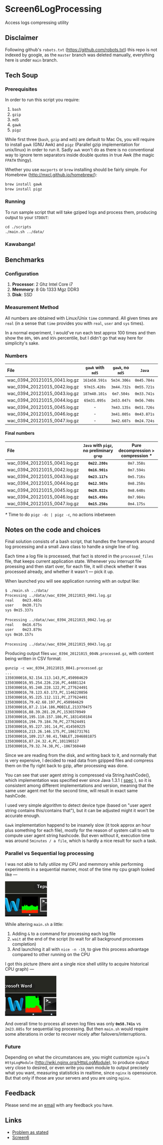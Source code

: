 Screen6LogProcessing
====================

Access logs compressing utility

Disclaimer
----------

Following github's `robots.txt` (https://github.com/robots.txt) this repo is not indexed by google, 
as the `master` branch was deleted manually, everything here is under `main` branch.

Tech Soup
---------

### Prerequisites

In order to run this script you require:

1. `bash`
1. `gzip`
1. `md5`
1. `gawk`
1. `pigz`

While first three (`bash`, `gzip` and `md5`) are default to Mac Os, you will require to install `gawk` (GNU Awk) and `pigz` 
(Parallel gzip implementation for unix/linux) in order to run it. Sadly `awk` won't do as there is no conventional way to 
ignore term separators inside double quotes in true Awk (the magic `FPATH` thingy).

Whether you use `macports` or `brew` installing should be fairly simple. For Homebrew (http://mxcl.github.io/homebrew/):
    
    brew install gawk
    brew install pigz

### Running

To run sample script that will take gziped logs and process them, producing output to your `STDOUT`:

    cd ./scripts
    ./main.sh ../data/

### Kawabanga!

Benchmarks
----------

### Configuration

 1. **Processor**: 2 Ghz Intel Core i7
 1. **Memmory**: 8 Gb 1333 Mgz DDR3
 1. **Disk**: SSD

### Measurement Method

All numbers are obtained with Linux/Unix `time` command. All given times are `real` (in a sense 
that `time` provides you with `real`, `user` and `sys` times).

In a normal experiment, I would've run each test approx 100 times and then show the `80%`, `90%` 
and `95%` percentile, but I didn't go that way here for simplicity's sake.

### Numbers

| File                               | `gawk` with `md5` | `gawk`, no `md5` | `Java`      | `Java` with `pigz` |
| :--------------------------------- |:-----------------:|:----------------:|:-----------:|:-------------------|
| wac_0394_20121015_0041.log.gz      | `161m58.591s`     | `5m34.306s`      | `0m45.784s` | `0m42.313s`        |
| wac_0394_20121015_0042.log.gz      | `97m15.428s`      | `3m44.732s`      | `0m55.721s` | `0m49.539s`        |
| wac_0394_20121015_0043.log.gz      | `187m40.101s`     | `6m7.504s`       | `0m33.741s` | `0m31.045s`        |
| wac_0394_20121015_0044.log.gz      | `65m31.095s`      | `2m53.047s`      | `0m56.740s` | `0m54.075s`        |
| wac_0394_20121015_0045.log.gz      | -                 | `7m43.135s`      | `0m51.726s` | `0m50.112s`        |
| wac_0394_20121015_0046.log.gz      | -                 | `3m41.005s`      | `0m43.871s` | `0m41.839s`        |
| wac_0394_20121015_0047.log.gz      | -                 | `3m42.607s`      | `0m24.724s` | `0m23.877s`        |

#### Final numbers

| File                               | `Java` with `pigz`, no  preliminary `grep` | Pure decompression > compression _*_ |
| :--------------------------------- |:------------------------------------------:|:----------------------------------:|
| wac_0394_20121015_0041.log.gz      | **`0m22.280s`**                            | `0m7.358s`                         |
| wac_0394_20121015_0042.log.gz      | **`0m16.901s`**                            | `0m7.594s`                         |
| wac_0394_20121015_0043.log.gz      | **`0m23.117s`**                            | `0m5.716s`                         |
| wac_0394_20121015_0044.log.gz      | **`0m12.503s`**                            | `0m8.258s`                         |
| wac_0394_20121015_0045.log.gz      | **`0m28.822s`**                            | `0m8.648s`                         |
| wac_0394_20121015_0046.log.gz      | **`0m15.496s`**                            | `0m7.984s`                         |
| wac_0394_20121015_0047.log.gz      | **`0m15.256s`**                            | `0m4.175s`                         |

_*_ Time to do `pigz -dc | pigz -c`, no actions inbetween

Notes on the code and choices
-----------------------------

Final solution consists of a bash script, that handles the framework around log processing and a small Java class to 
handle a single line of log.

Each time a log file is processed, that fact is stored in the `processed_files` file, that keeps current application state. Whenever 
you interrupt file proessing and then start over, for each file, it will check whether it was processed already, and whether 
it wasn't — pick it up.

When launched you will see application running with an output like:

    $ ./main.sh ../data/
    Processing ../data//wac_0394_20121015_0041.log.gz
    real	0m23.465s
    user	0m30.717s
    sys	0m15.337s

    Processing ../data//wac_0394_20121015_0042.log.gz
    real	0m16.675s
    user	0m23.879s
    sys	0m10.157s

    Processing ../data//wac_0394_20121015_0043.log.gz

Producing output files `wac_0394_20121015_004N.processed.gz`, with content being written in CSV format:

    gunzip -c wac_0394_20121015_0041.processed.gz
    ...
    1350300016,92.154.113.143,PC,450984629
    1350300016,95.254.226.216,PC,44881124
    1350300016,95.240.228.122,PC,277624491
    1350300016,78.123.63.173,PC,1146220856
    1350300016,95.225.112.111,PC,277624491
    1350300016,79.42.68.197,PC,450984629
    1350300016,87.2.114.186,MOBILE,213370475
    1350300016,88.39.201.20,PC,1536570949
    1350300016,195.110.157.186,PC,1831450184
    1350300016,194.79.184.70,PC,277624491
    1350300016,95.227.101.14,PC,414569225
    1350300016,213.26.146.175,PC,1861731761
    1350300016,109.217.98.41,TABLET,2046881875
    1350300016,87.24.32.4,PC,101196517
    1350300016,79.32.74.38,PC,-1067360440

Since we are reading from the disk, and writing back to it, and normally that is very expensive, I decided to read data from 
gzipped files and compress them on the fly right back to gzip, after processing was done.

You can see that user agent string is compressed via String.hashCode(), which implementation was specified ever since Java 1.3.1 
( [spec](http://docs.oracle.com/javase/6/docs/api/java/lang/String.html#hashCode()) ), so it is consistent among different 
implementations and version, meaning that the same user agent met for the second time, will result in exact same hashCode.

I used very simple algorithm to detect device type (based on "user agent string contains this/contains that"), but it can be 
adjusted might it won't be accurate enough.

`Gawk` implementation happend to be insanely slow (it took approx an hour plus something for each file), mostly for the reason 
of system call to `md5` to compute user agent string hashcode. But even without it, execution time was around `5minutes / a file`, which
is hardly a nice result for such a task.

### Parallel vs Sequential log processing

I was not able to fully utilize my CPU and memmory while performing experiments in a sequential manner, most of the time my cpu graph 
looked like —

![sequential execution](https://github.com/ilya-pi/Screen6LogProcessing/blob/main/Documentation/sequential.png?raw=true)

While altering `main.sh` a little: 

1. Adding `&` to a command for processing each log file
1. `wait` at the end of the script (to wait for all background processes completion)
1. And launching it all with `nice -n -19`, to give this process advantage compared to other running on the CPU

I got this picture (there aint a single nice shell utility to acquire historical CPU graph) —

![sequential execution](https://github.com/ilya-pi/Screen6LogProcessing/blob/main/Documentation/parallel.png?raw=true)

And overall time to process all seven log files was only **`0m58.741s`** vs `2m23.885s` for sequential log processing. But then `main.sh` would require 
some alterations in order to recover nicely after failovers/interruptions.

### Future

Depending on what the circumstances are, you might customize `nginx`'s `HttpLogModule` (http://wiki.nginx.org/HttpLogModule), to produce output very 
close to desired, or even write you own module to output precisely what you want, measuring statisticks in realtime, since `nginx` is opensource. But that only if those are your servers and you are using `nginx`.

Feedback
--------

Please send me an [email](ilya.pimenov@gmail.com) with any feedback you have.

Links
-----

 * [Problem as stated](https://github.com/ilya-pi/Screen6LogProcessing/blob/main/Problem.pdf)
 * [Screen6](http://screen6.io/)

